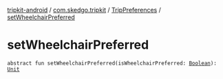 [tripkit-android](../../index.md) / [com.skedgo.tripkit](../index.md) / [TripPreferences](index.md) / [setWheelchairPreferred](./set-wheelchair-preferred.md)

# setWheelchairPreferred

`abstract fun setWheelchairPreferred(isWheelchairPreferred: `[`Boolean`](https://kotlinlang.org/api/latest/jvm/stdlib/kotlin/-boolean/index.html)`): `[`Unit`](https://kotlinlang.org/api/latest/jvm/stdlib/kotlin/-unit/index.html)